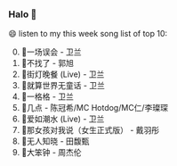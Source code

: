 

### Halo 👋

😄 listen to my this week song list of top 10:

0. 🌈一场误会 - 卫兰
1. 🌈不找了 - 郭旭
2. 🌈街灯晚餐 (Live) - 卫兰
3. 🌈就算世界无童话 - 卫兰
4. 🌈一格格 - 卫兰
5. 🌈几点 - 陈冠希/MC Hotdog/MC仁/李璨琛
6. 🌈爱如潮水 (Live) - 卫兰
7. 🌈那女孩对我说（女生正式版） - 戴羽彤
8. 🌈无人知晓 - 田馥甄
9. 🌈大笨钟 - 周杰伦

